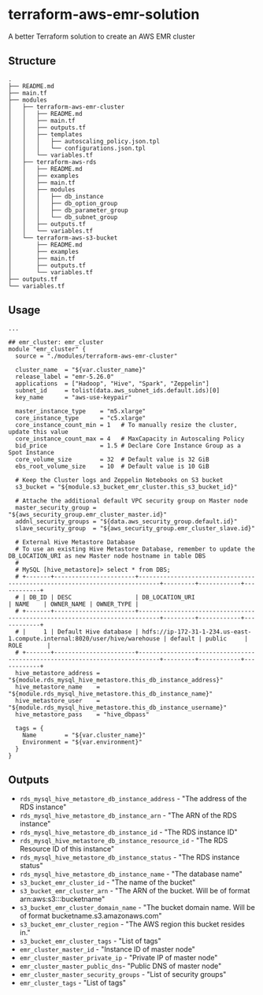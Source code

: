 # terraform-aws-emr-solution

A better Terraform solution to create an AWS EMR cluster

## Structure

```
.
├── README.md
├── main.tf
├── modules
│   ├── terraform-aws-emr-cluster
│   │   ├── README.md
│   │   ├── main.tf
│   │   ├── outputs.tf
│   │   ├── templates
│   │   │   ├── autoscaling_policy.json.tpl
│   │   │   └── configurations.json.tpl
│   │   └── variables.tf
│   ├── terraform-aws-rds
│   │   ├── README.md
│   │   ├── examples
│   │   ├── main.tf
│   │   ├── modules
│   │   │   ├── db_instance
│   │   │   ├── db_option_group
│   │   │   ├── db_parameter_group
│   │   │   └── db_subnet_group
│   │   ├── outputs.tf
│   │   └── variables.tf
│   └── terraform-aws-s3-bucket
│       ├── README.md
│       ├── examples
│       ├── main.tf
│       ├── outputs.tf
│       └── variables.tf
├── outputs.tf
└── variables.tf
```

## Usage

```hcl
...

## emr_cluster: emr_cluster
module "emr_cluster" {
  source = "./modules/terraform-aws-emr-cluster"

  cluster_name  = "${var.cluster_name}"
  release_label = "emr-5.26.0"
  applications  = ["Hadoop", "Hive", "Spark", "Zeppelin"]
  subnet_id     = tolist(data.aws_subnet_ids.default.ids)[0]
  key_name      = "aws-use-keypair"

  master_instance_type    = "m5.xlarge"
  core_instance_type      = "c5.xlarge"
  core_instance_count_min = 1   # To manually resize the cluster, update this value
  core_instance_count_max = 4   # MaxCapacity in Autoscaling Policy
  bid_price               = 1.5 # Declare Core Instance Group as a Spot Instance
  core_volume_size        = 32  # Default value is 32 GiB
  ebs_root_volume_size    = 10  # Default value is 10 GiB

  # Keep the Cluster logs and Zeppelin Notebooks on S3 bucket
  s3_bucket = "${module.s3_bucket_emr_cluster.this_s3_bucket_id}"

  # Attache the additional default VPC security group on Master node
  master_security_group = "${aws_security_group.emr_cluster_master.id}"
  addnl_security_groups = "${data.aws_security_group.default.id}"
  slave_security_group  = "${aws_security_group.emr_cluster_slave.id}"

  # External Hive Metastore Database
  # To use an existing Hive Metastore Database, remember to update the DB_LOCATION_URI as new Master node hostname in table DBS
  #
  # MySQL [hive_metastore]> select * from DBS;
  # +-------+-----------------------+----------------------------------------------------------------------------+---------+------------+------------+
  # | DB_ID | DESC                  | DB_LOCATION_URI                                                            | NAME    | OWNER_NAME | OWNER_TYPE |
  # +-------+-----------------------+----------------------------------------------------------------------------+---------+------------+------------+
  # |     1 | Default Hive database | hdfs://ip-172-31-1-234.us-east-1.compute.internal:8020/user/hive/warehouse | default | public     | ROLE       |
  # +-------+-----------------------+----------------------------------------------------------------------------+---------+------------+------------+
  hive_metastore_address = "${module.rds_mysql_hive_metastore.this_db_instance_address}"
  hive_metastore_name    = "${module.rds_mysql_hive_metastore.this_db_instance_name}"
  hive_metastore_user    = "${module.rds_mysql_hive_metastore.this_db_instance_username}"
  hive_metastore_pass    = "hive_dbpass"

  tags = {
    Name        = "${var.cluster_name}"
    Environment = "${var.environment}"
  }
}
```

## Outputs

- `rds_mysql_hive_metastore_db_instance_address` - "The address of the RDS instance"
- `rds_mysql_hive_metastore_db_instance_arn` - "The ARN of the RDS instance"
- `rds_mysql_hive_metastore_db_instance_id` - "The RDS instance ID"
- `rds_mysql_hive_metastore_db_instance_resource_id` - "The RDS Resource ID of this instance"
- `rds_mysql_hive_metastore_db_instance_status` - "The RDS instance status"
- `rds_mysql_hive_metastore_db_instance_name` - "The database name"
- `s3_bucket_emr_cluster_id` - "The name of the bucket"
- `s3_bucket_emr_cluster_arn` - "The ARN of the bucket. Will be of format arn:aws:s3:::bucketname"
- `s3_bucket_emr_cluster_domain_name` - "The bucket domain name. Will be of format bucketname.s3.amazonaws.com"
- `s3_bucket_emr_cluster_region` - "The AWS region this bucket resides in."
- `s3_bucket_emr_cluster_tags` - "List of tags"
- `emr_cluster_master_id` - "Instance ID of master node"
- `emr_cluster_master_private_ip` - "Private IP of master node"
- `emr_cluster_master_public_dns`- "Public DNS of master node"
- `emr_cluster_master_security_groups` - "List of security groups"
- `emr_cluster_tags` - "List of tags"
